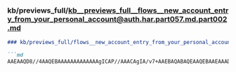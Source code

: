 ### kb/previews_full/kb__previews_full__flows__new_account_entry_from_your_personal_account@auth.har.part057.md.part002.md

```md
### kb/previews_full/flows__new_account_entry_from_your_personal_account@auth.har.part057.md (part 002)

```md
AAEAAQD8//4AAQEBAAAAAAAAAAAAAgICAP//AAACAgIA/v7+AAEBAQABAQEAAQEBAAEAAAD/AAAAAAAAAAE
```

```

```

